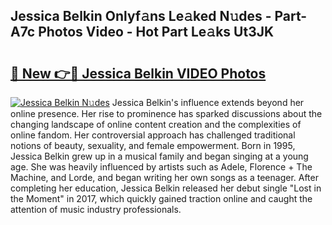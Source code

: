 ## Jessica Belkin Onlyf𝚊ns Le𝚊ked N𝚞des - Part-A7c Photos Video - Hot Part Le𝚊ks Ut3JK

# <h2><a href="http://ab73364.deff.icu/?id=Jessica+Belkin">🔗 New 👉🔴 Jessica Belkin VIDEO Photos</a></h2>

[![Jessica Belkin N𝚞des](https://i.imgur.com/rIISA9y.gif)](http://ab73364.deff.icu/?id=Jessica+Belkin)
Jessica Belkin's influence extends beyond her online presence. Her rise to prominence has sparked discussions about the changing landscape of online content creation and the complexities of online fandom. Her controversial approach has challenged traditional notions of beauty, sexuality, and female empowerment. Born in 1995, Jessica Belkin grew up in a musical family and began singing at a young age. She was heavily influenced by artists such as Adele, Florence + The Machine, and Lorde, and began writing her own songs as a teenager. After completing her education, Jessica Belkin released her debut single "Lost in the Moment" in 2017, which quickly gained traction online and caught the attention of music industry professionals.

